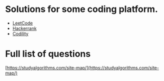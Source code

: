 # Solutions for some coding platform.
- [LeetCode](src/main/java/vn/com/tech/solutions/leetcode/LEET_CODE_README.md)
- [Hackerrank](src/main/java/vn/com/tech/solutions/hackerrank/HACKER_RANK_README.md)
- [Codility](src/main/java/vn/com/tech/solutions/codility/CODILITY_README.md)

# Full list of questions
[https://studyalgorithms.com/site-map/](https://studyalgorithms.com/site-map/)